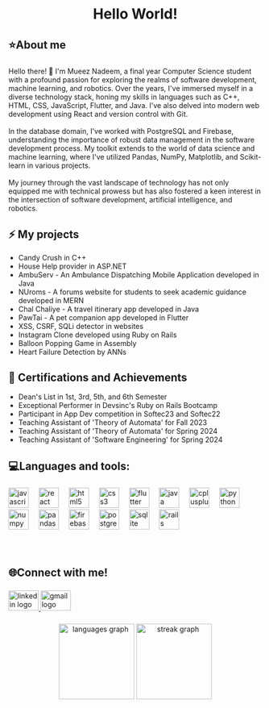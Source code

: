 


<h1 align="center">Hello World!</h1>

###

<h2 align="left">⭐About me</h2>

###

<p align="left">Hello there! 👋 I'm Mueez Nadeem, a final year Computer Science student with a profound passion for exploring the realms of software development, machine learning, and robotics. Over the years, I've immersed myself in a diverse technology stack, honing my skills in languages such as C++, HTML, CSS, JavaScript, Flutter, and Java. I've also delved into modern web development using React and version control with Git.<br><br>In the database domain, I've worked with PostgreSQL and Firebase, understanding the importance of robust data management in the software development process. My toolkit extends to the world of data science and machine learning, where I've utilized Pandas, NumPy, Matplotlib, and Scikit-learn in various projects.<br><br>My journey through the vast landscape of technology has not only equipped me with technical prowess but has also fostered a keen interest in the intersection of software development, artificial intelligence, and robotics.</p>

###
<h2 style="text-align: left;">⚡ My projects</h2>

<ul style="padding-left: 20px;">
        <li>Candy Crush in C++</li>
        <li>House Help provider in ASP.NET</li>
        <li>AmbuServ - An Ambulance Dispatching Mobile Application developed in Java</li>
        <li>NUroms - A forums website for students to seek academic guidance developed in MERN</li>
        <li>Chal Chaliye - A travel itinerary app developed in Java</li>
        <li>PawTai - A pet companion app developed in Flutter</li>
        <li>XSS, CSRF, SQLi detector in websites</li>
        <li>Instagram Clone developed using Ruby on Rails</li>
        <li>Balloon Popping Game in Assembly</li>
        <li>Heart Failure Detection by ANNs</li>
    </ul>
    <h2 style="text-align: left;">🏅 Certifications and Achievements</h2>
    <ul style="padding-left: 20px;">
        <li>Dean's List in 1st, 3rd, 5th, and 6th Semester</li>
        <li>Exceptional Performer in Devsinc's Ruby on Rails Bootcamp</li>
        <li>Participant in App Dev competition in Softec23 and Softec22</li>
        <li>Teaching Assistant of 'Theory of Automata' for Fall 2023</li>
        <li>Teaching Assistant of 'Theory of Automata' for Spring 2024</li>
        <li>Teaching Assistant of 'Software Engineering' for Spring 2024</li>
    </ul>

###

<h2 align="left">💻Languages and tools:</h2>

###

<div align="left">
  <img src="https://cdn.jsdelivr.net/gh/devicons/devicon/icons/javascript/javascript-original.svg" height="40" alt="javascript logo"  />
  <img width="12" />
  <img src="https://cdn.jsdelivr.net/gh/devicons/devicon/icons/react/react-original.svg" height="40" alt="react logo"  />
  <img width="12" />
  <img src="https://cdn.jsdelivr.net/gh/devicons/devicon/icons/html5/html5-original.svg" height="40" alt="html5 logo"  />
  <img width="12" />
  <img src="https://cdn.jsdelivr.net/gh/devicons/devicon/icons/css3/css3-original.svg" height="40" alt="css3 logo"  />
  <img width="12" />
  <img src="https://cdn.jsdelivr.net/gh/devicons/devicon/icons/flutter/flutter-original.svg" height="40" alt="flutter logo"  />
  <img width="12" />
  <img src="https://cdn.jsdelivr.net/gh/devicons/devicon/icons/java/java-original.svg" height="40" alt="java logo"  />
  <img width="12" />
  <img src="https://cdn.jsdelivr.net/gh/devicons/devicon/icons/cplusplus/cplusplus-original.svg" height="40" alt="cplusplus logo"  />
  <img width="12" />
  <img src="https://cdn.jsdelivr.net/gh/devicons/devicon/icons/python/python-original.svg" height="40" alt="python logo"  />
  <img width="12" />
  <img src="https://cdn.jsdelivr.net/gh/devicons/devicon/icons/numpy/numpy-original.svg" height="40" alt="numpy logo"  />
  <img width="12" />
  <img src="https://cdn.jsdelivr.net/gh/devicons/devicon/icons/pandas/pandas-original.svg" height="40" alt="pandas logo"  />
  <img width="12" />
  <img src="https://cdn.jsdelivr.net/gh/devicons/devicon/icons/firebase/firebase-plain.svg" height="40" alt="firebase logo"  />
  <img width="12" />
  <img src="https://cdn.jsdelivr.net/gh/devicons/devicon/icons/postgresql/postgresql-original.svg" height="40" alt="postgresql logo"  />
  <img width="12" />
  <img src="https://cdn.jsdelivr.net/gh/devicons/devicon/icons/sqlite/sqlite-original.svg" height="40" alt="sqlite logo"  />
  <img width="12" />
  <img src="https://cdn.jsdelivr.net/gh/devicons/devicon/icons/rails/rails-original-wordmark.svg" height="40" alt="rails logo"  />
</div>

###

<br clear="both">

<h2 align="left">🌐Connect with me!</h2>

###

<div align="left">
  <a href="https://www.linkedin.com/in/mueeznadeem" target="_blank">
    <img src="https://raw.githubusercontent.com/maurodesouza/profile-readme-generator/master/src/assets/icons/social/linkedin/default.svg" width="60" height="40" alt="linkedin logo"  />
  </a>
  <a href="mueeznadeem@gmail.com" target="_blank">
    <img src="https://raw.githubusercontent.com/maurodesouza/profile-readme-generator/master/src/assets/icons/social/gmail/default.svg" width="60" height="40" alt="gmail logo"  />
  </a>
</div>

###

<div align="center">
  <img src="https://github-readme-stats.vercel.app/api/top-langs?username=MueezNadeem&locale=en&hide_title=false&layout=compact&card_width=320&langs_count=5&theme=nightowl&hide_border=false&order=2" height="150" alt="languages graph"  />
  <img src="https://streak-stats.demolab.com?user=MueezNadeem&locale=en&mode=daily&theme=nightowl&hide_border=false&border_radius=5&order=3" height="150" alt="streak graph"  />
</div>

###
